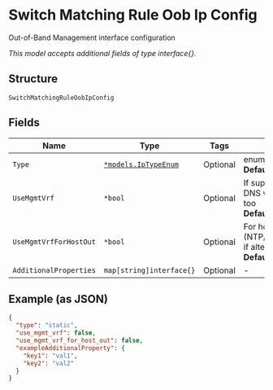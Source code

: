 
# Switch Matching Rule Oob Ip Config

Out-of-Band Management interface configuration

*This model accepts additional fields of type interface{}.*

## Structure

`SwitchMatchingRuleOobIpConfig`

## Fields

| Name | Type | Tags | Description |
|  --- | --- | --- | --- |
| `Type` | [`*models.IpTypeEnum`](../../doc/models/ip-type-enum.md) | Optional | enum: `dhcp`, `static`<br>**Default**: `"dhcp"` |
| `UseMgmtVrf` | `*bool` | Optional | If supported on the platform. If enabled, DNS will be using this routing-instance, too<br>**Default**: `false` |
| `UseMgmtVrfForHostOut` | `*bool` | Optional | For host-out traffic (NTP/TACPLUS/RADIUS/SYSLOG/SNMP), if alternative source network/ip is desired<br>**Default**: `false` |
| `AdditionalProperties` | `map[string]interface{}` | Optional | - |

## Example (as JSON)

```json
{
  "type": "static",
  "use_mgmt_vrf": false,
  "use_mgmt_vrf_for_host_out": false,
  "exampleAdditionalProperty": {
    "key1": "val1",
    "key2": "val2"
  }
}
```

